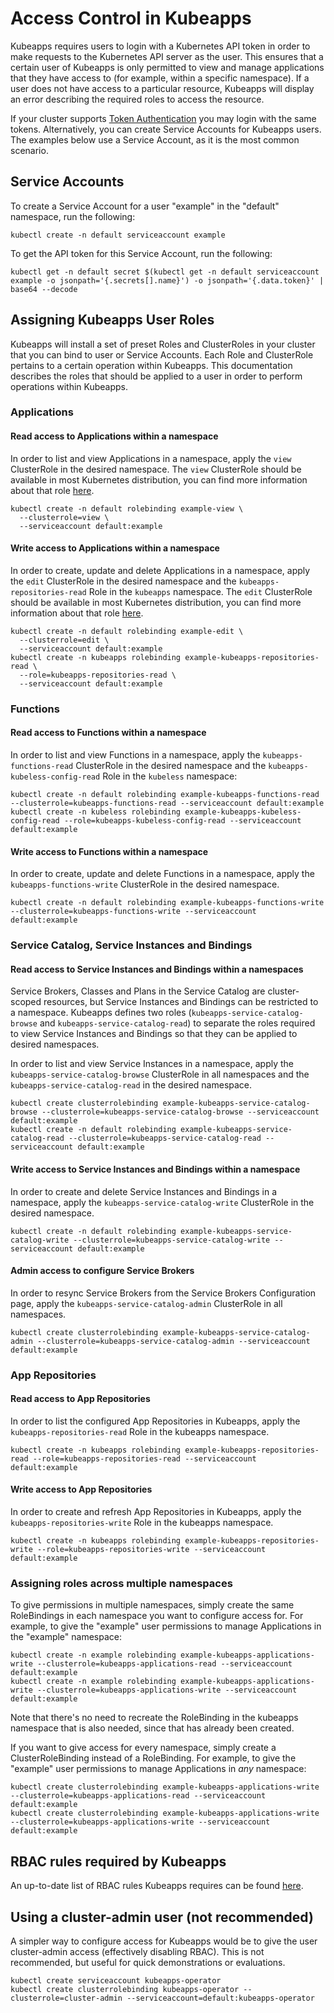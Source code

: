 # Access Control in Kubeapps

Kubeapps requires users to login with a Kubernetes API token in order to make
requests to the Kubernetes API server as the user. This ensures that a certain
user of Kubeapps is only permitted to view and manage applications that they
have access to (for example, within a specific namespace). If a user does not
have access to a particular resource, Kubeapps will display an error describing
the required roles to access the resource.

If your cluster supports [Token
Authentication](https://kubernetes.io/docs/admin/authentication/) you may login
with the same tokens. Alternatively, you can create Service Accounts for
Kubeapps users. The examples below use a Service Account, as it is the most
common scenario.

## Service Accounts

To create a Service Account for a user "example" in the "default" namespace, run
the following:

```
kubectl create -n default serviceaccount example
```

To get the API token for this Service Account, run the following:

```
kubectl get -n default secret $(kubectl get -n default serviceaccount example -o jsonpath='{.secrets[].name}') -o jsonpath='{.data.token}' | base64 --decode
```

## Assigning Kubeapps User Roles

Kubeapps will install a set of preset Roles and ClusterRoles in your cluster
that you can bind to user or Service Accounts. Each Role and ClusterRole
pertains to a certain operation within Kubeapps. This documentation describes
the roles that should be applied to a user in order to perform operations within
Kubeapps.

### Applications

#### Read access to Applications within a namespace

In order to list and view Applications in a namespace, apply the `view` ClusterRole
in the desired namespace. The `view` ClusterRole should be available in most
Kubernetes distribution, you can find more information about that role [here](https://kubernetes.io/docs/reference/access-authn-authz/rbac/#user-facing-roles).

```
kubectl create -n default rolebinding example-view \
  --clusterrole=view \
  --serviceaccount default:example
```

#### Write access to Applications within a namespace

In order to create, update and delete Applications in a namespace, apply the
`edit` ClusterRole in the desired namespace and the `kubeapps-repositories-read` 
Role in the `kubeapps` namespace. The `edit` ClusterRole should be available in most 
Kubernetes distribution, you can find more information about that role [here](https://kubernetes.io/docs/reference/access-authn-authz/rbac/#user-facing-roles).

```
kubectl create -n default rolebinding example-edit \
  --clusterrole=edit \
  --serviceaccount default:example
kubectl create -n kubeapps rolebinding example-kubeapps-repositories-read \
  --role=kubeapps-repositories-read \
  --serviceaccount default:example
```

### Functions

#### Read access to Functions within a namespace

In order to list and view Functions in a namespace, apply the
`kubeapps-functions-read` ClusterRole in the desired namespace and the
`kubeapps-kubeless-config-read` Role in the `kubeless` namespace:

```
kubectl create -n default rolebinding example-kubeapps-functions-read --clusterrole=kubeapps-functions-read --serviceaccount default:example
kubectl create -n kubeless rolebinding example-kubeapps-kubeless-config-read --role=kubeapps-kubeless-config-read --serviceaccount default:example
```

#### Write access to Functions within a namespace

In order to create, update and delete Functions in a namespace, apply the
`kubeapps-functions-write` ClusterRole in the desired namespace.

```
kubectl create -n default rolebinding example-kubeapps-functions-write --clusterrole=kubeapps-functions-write --serviceaccount default:example
```

### Service Catalog, Service Instances and Bindings

#### Read access to Service Instances and Bindings within a namespaces

Service Brokers, Classes and Plans in the Service Catalog are cluster-scoped
resources, but Service Instances and Bindings can be restricted to a namespace.
Kubeapps defines two roles (`kubeapps-service-catalog-browse` and
`kubeapps-service-catalog-read`) to separate the roles required to view Service
Instances and Bindings so that they can be applied to desired namespaces.

In order to list and view Service Instances in a namespace, apply the
`kubeapps-service-catalog-browse` ClusterRole in all namespaces and the
`kubeapps-service-catalog-read` in the desired namespace.

```
kubectl create clusterrolebinding example-kubeapps-service-catalog-browse --clusterrole=kubeapps-service-catalog-browse --serviceaccount default:example
kubectl create -n default rolebinding example-kubeapps-service-catalog-read --clusterrole=kubeapps-service-catalog-read --serviceaccount default:example
```

#### Write access to Service Instances and Bindings within a namespace

In order to create and delete Service Instances and Bindings in a namespace,
apply the `kubeapps-service-catalog-write` ClusterRole in the desired namespace.

```
kubectl create -n default rolebinding example-kubeapps-service-catalog-write --clusterrole=kubeapps-service-catalog-write --serviceaccount default:example
```

#### Admin access to configure Service Brokers

In order to resync Service Brokers from the Service Brokers Configuration page,
apply the `kubeapps-service-catalog-admin` ClusterRole in all namespaces.

```
kubectl create clusterrolebinding example-kubeapps-service-catalog-admin --clusterrole=kubeapps-service-catalog-admin --serviceaccount default:example
```

### App Repositories

#### Read access to App Repositories

In order to list the configured App Repositories in Kubeapps, apply the
`kubeapps-repositories-read` Role in the kubeapps namespace.

```
kubectl create -n kubeapps rolebinding example-kubeapps-repositories-read --role=kubeapps-repositories-read --serviceaccount default:example
```

#### Write access to App Repositories

In order to create and refresh App Repositories in Kubeapps, apply the
`kubeapps-repositories-write` Role in the kubeapps namespace.

```
kubectl create -n kubeapps rolebinding example-kubeapps-repositories-write --role=kubeapps-repositories-write --serviceaccount default:example
```

### Assigning roles across multiple namespaces

To give permissions in multiple namespaces, simply create the same RoleBindings
in each namespace you want to configure access for. For example, to give the
"example" user permissions to manage Applications in the "example" namespace:

```
kubectl create -n example rolebinding example-kubeapps-applications-write --clusterrole=kubeapps-applications-read --serviceaccount default:example
kubectl create -n example rolebinding example-kubeapps-applications-write --clusterrole=kubeapps-applications-write --serviceaccount default:example
```

Note that there's no need to recreate the RoleBinding in the kubeapps namespace
that is also needed, since that has already been created.

If you want to give access for every namespace, simply create a
ClusterRoleBinding instead of a RoleBinding. For example, to give the "example" user permissions to manage Applications in _any_ namespace:

```
kubectl create clusterrolebinding example-kubeapps-applications-write --clusterrole=kubeapps-applications-read --serviceaccount default:example
kubectl create clusterrolebinding example-kubeapps-applications-write --clusterrole=kubeapps-applications-write --serviceaccount default:example
```

## RBAC rules required by Kubeapps

An up-to-date list of RBAC rules Kubeapps requires can be found [here](/manifests/user-roles.jsonnet).

## Using a cluster-admin user (not recommended)

A simpler way to configure access for Kubeapps would be to give the user
cluster-admin access (effectively disabling RBAC). This is not recommended, but
useful for quick demonstrations or evaluations.

```
kubectl create serviceaccount kubeapps-operator
kubectl create clusterrolebinding kubeapps-operator --clusterrole=cluster-admin --serviceaccount=default:kubeapps-operator
```
